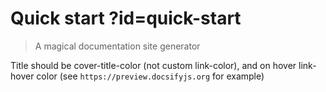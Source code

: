 # Quick start  ?id=quick-start

> A magical documentation site generator

Title should be cover-title-color (not custom link-color), and on hover link-hover color (see `https://preview.docsifyjs.org` for example)
